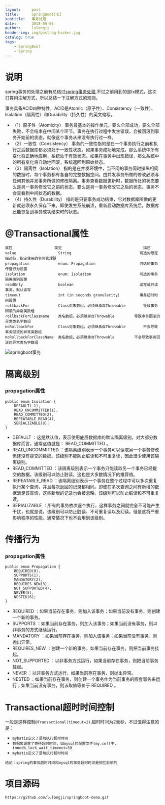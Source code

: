 ```yaml
---
layout:     post
title:      SpringBoot[七]
subtitle:   事务处理
date:       2018-05-05
author:     lulongji
header-img: img/post-bg-hacker.jpg
catalog: true
tags:
    - SpringBoot
    - Spring
---
```

# 说明
spring事务的处理之前有总结过[spring事务处理](http://blog.lulongji.cn/2015/11/26/%E6%80%BB%E7%BB%93%E4%B8%80%E4%B8%8Bspring%E4%BA%8B%E7%89%A9%E5%A4%84%E7%90%86/),不过之前用到的是tx模式，这次打算用注解方式，所以总结一下注解方式的规则。

事务具备ACID四种特性，ACID是Atomic（原子性）、Consistency（一致性）、Isolation（隔离性）和Durability（持久性）的英文缩写。

- （1）原子性（Atomicity）
事务最基本的操作单元，要么全部成功，要么全部失败，不会结束在中间某个环节。事务在执行过程中发生错误，会被回滚到事务开始前的状态，就像这个事务从来没有执行过一样。
- （2）一致性（Consistency）
事务的一致性指的是在一个事务执行之前和执行之后数据库都必须处于一致性状态。如果事务成功地完成，那么系统中所有变化将正确地应用，系统处于有效状态。如果在事务中出现错误，那么系统中的所有变化将自动地回滚，系统返回到原始状态。
- （3）隔离性（Isolation）
指的是在并发环境中，当不同的事务同时操纵相同的数据时，每个事务都有各自的完整数据空间。由并发事务所做的修改必须与任何其他并发事务所做的修改隔离。事务查看数据更新时，数据所处的状态要么是另一事务修改它之前的状态，要么是另一事务修改它之后的状态，事务不会查看到中间状态的数据。
- （4）持久性（Durability）
指的是只要事务成功结束，它对数据库所做的更新就必须永久保存下来。即使发生系统崩溃，重新启动数据库系统后，数据库还能恢复到事务成功结束时的状态。

# @Transactional属性

    
    属性	                 类型	                                    描述
    value	                String	                             可选的限定描述符，指定使用的事务管理器
    propagation	            enum: Propagation	                 可选的事务传播行为设置
    isolation	            enum: Isolation	                     可选的事务隔离级别设置
    readOnly	            boolean	                             读写或只读事务，默认读写
    timeout	                int (in seconds granularity)         事务超时时间设置
    rollbackFor	            Class对象数组，必须继承自Throwable	    导致事务回滚的异常类数组
    rollbackForClassName	类名数组，必须继承自Throwable	        导致事务回滚的异常类名字数组
    noRollbackFor	        Class对象数组，必须继承自Throwable	    不会导致事务回滚的异常类数组
    noRollbackForClassName	类名数组，必须继承自Throwable	        不会导致事务回滚的异常类名字数组



![springboot事务](https://raw.githubusercontent.com/lulongji/lulongji.github.io/master/imgs/springboot/sw.png)
    

# 隔离级别

### propagation属性
    public enum Isolation {  
        DEFAULT(-1),
        READ_UNCOMMITTED(1),
        READ_COMMITTED(2),
        REPEATABLE_READ(4),
        SERIALIZABLE(8);
    }

- DEFAULT ：这是默认值，表示使用底层数据库的默认隔离级别。对大部分数据库而言，通常这值就是： READ_COMMITTED 。
- READ_UNCOMMITTED ：该隔离级别表示一个事务可以读取另一个事务修改但还没有提交的数据。该级别不能防止脏读和不可重复读，因此很少使用该隔离级别。
- READ_COMMITTED ：该隔离级别表示一个事务只能读取另一个事务已经提交的数据。该级别可以防止脏读，这也是大多数情况下的推荐值。
- REPEATABLE_READ ：该隔离级别表示一个事务在整个过程中可以多次重复执行某个查询，并且每次返回的记录都相同。即使在多次查询之间有新增的数据满足该查询，这些新增的记录也会被忽略。该级别可以防止脏读和不可重复读。
- SERIALIZABLE ：所有的事务依次逐个执行，这样事务之间就完全不可能产生干扰，也就是说，该级别可以防止脏读、不可重复读以及幻读。但是这将严重影响程序的性能。通常情况下也不会用到该级别。

# 传播行为

### propagation属性
    public enum Propagation {  
        REQUIRED(0),
        SUPPORTS(1),
        MANDATORY(2),
        REQUIRES_NEW(3),
        NOT_SUPPORTED(4),
        NEVER(5),
        NESTED(6);
    }

- REQUIRED ：如果当前存在事务，则加入该事务；如果当前没有事务，则创建一个新的事务。
- SUPPORTS ：如果当前存在事务，则加入该事务；如果当前没有事务，则以非事务的方式继续运行。
- MANDATORY ：如果当前存在事务，则加入该事务；如果当前没有事务，则抛出异常。
- REQUIRES_NEW ：创建一个新的事务，如果当前存在事务，则把当前事务挂起。
- NOT_SUPPORTED ：以非事务方式运行，如果当前存在事务，则把当前事务挂起。
- NEVER ：以非事务方式运行，如果当前存在事务，则抛出异常。
- NESTED ：如果当前存在事务，则创建一个事务作为当前事务的嵌套事务来运行；如果当前没有事务，则该取值等价于 REQUIRED 。


# Transactional超时时间控制
一般是这样控制```@Transactional(timeout=2)```,超时时间为2毫秒，不过值得注意的是：

- ```mybatis定义了语句执行超时时间```
- ```数据库设置了等待超时时间，如mysql的配置文件(my.cnf)中，innodb_lock_wait_timeout=50```
- ```mybatis定义了语句执行超时时间```

```结论：spring的事务超时时间和mysql的事务超时时间是相互影响的```


# 项目源码
```https://github.com/lulongji/springboot-demo.git```
